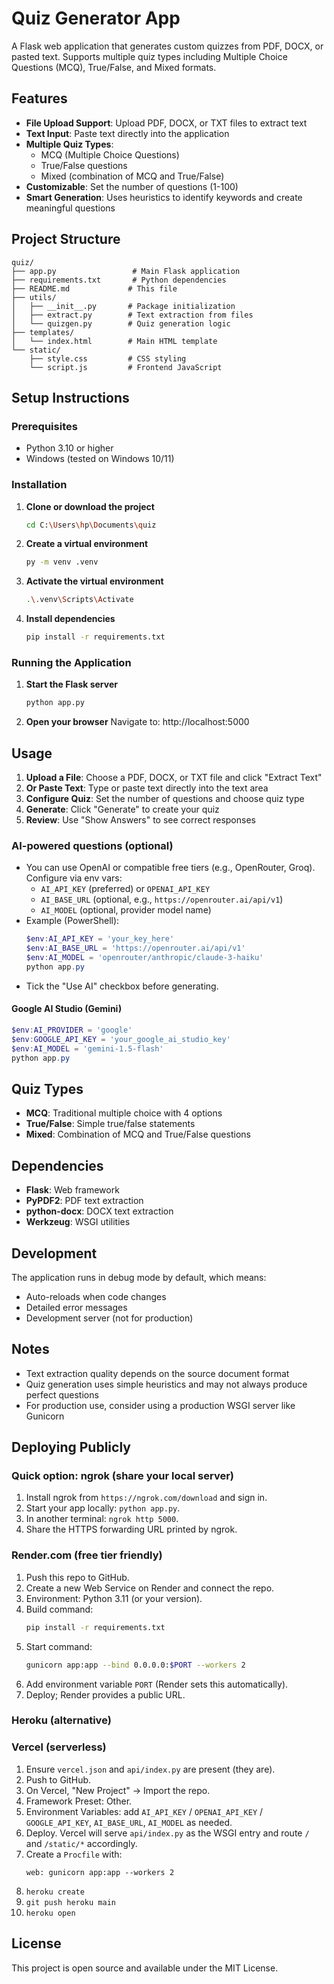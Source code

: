 # Quiz Generator App

A Flask web application that generates custom quizzes from PDF, DOCX, or pasted text. Supports multiple quiz types including Multiple Choice Questions (MCQ), True/False, and Mixed formats.

## Features

- **File Upload Support**: Upload PDF, DOCX, or TXT files to extract text
- **Text Input**: Paste text directly into the application
- **Multiple Quiz Types**:
  - MCQ (Multiple Choice Questions)
  - True/False questions
  - Mixed (combination of MCQ and True/False)
- **Customizable**: Set the number of questions (1-100)
- **Smart Generation**: Uses heuristics to identify keywords and create meaningful questions

## Project Structure

```
quiz/
├── app.py                 # Main Flask application
├── requirements.txt       # Python dependencies
├── README.md             # This file
├── utils/
│   ├── __init__.py       # Package initialization
│   ├── extract.py        # Text extraction from files
│   └── quizgen.py        # Quiz generation logic
├── templates/
│   └── index.html        # Main HTML template
└── static/
    ├── style.css         # CSS styling
    └── script.js         # Frontend JavaScript
```

## Setup Instructions

### Prerequisites
- Python 3.10 or higher
- Windows (tested on Windows 10/11)

### Installation

1. **Clone or download the project**
   ```bash
   cd C:\Users\hp\Documents\quiz
   ```

2. **Create a virtual environment**
   ```bash
   py -m venv .venv
   ```

3. **Activate the virtual environment**
   ```bash
   .\.venv\Scripts\Activate
   ```

4. **Install dependencies**
   ```bash
   pip install -r requirements.txt
   ```

### Running the Application

1. **Start the Flask server**
   ```bash
   python app.py
   ```

2. **Open your browser**
   Navigate to: http://localhost:5000

## Usage

1. **Upload a File**: Choose a PDF, DOCX, or TXT file and click "Extract Text"
2. **Or Paste Text**: Type or paste text directly into the text area
3. **Configure Quiz**: Set the number of questions and choose quiz type
4. **Generate**: Click "Generate" to create your quiz
5. **Review**: Use "Show Answers" to see correct responses

### AI-powered questions (optional)

- You can use OpenAI or compatible free tiers (e.g., OpenRouter, Groq). Configure via env vars:
  - `AI_API_KEY` (preferred) or `OPENAI_API_KEY`
  - `AI_BASE_URL` (optional, e.g., `https://openrouter.ai/api/v1`)
  - `AI_MODEL` (optional, provider model name)
- Example (PowerShell):
  ```powershell
  $env:AI_API_KEY = 'your_key_here'
  $env:AI_BASE_URL = 'https://openrouter.ai/api/v1'
  $env:AI_MODEL = 'openrouter/anthropic/claude-3-haiku'
  python app.py
  ```
- Tick the "Use AI" checkbox before generating.

#### Google AI Studio (Gemini)
```powershell
$env:AI_PROVIDER = 'google'
$env:GOOGLE_API_KEY = 'your_google_ai_studio_key'
$env:AI_MODEL = 'gemini-1.5-flash'
python app.py
```

## Quiz Types

- **MCQ**: Traditional multiple choice with 4 options
- **True/False**: Simple true/false statements
- **Mixed**: Combination of MCQ and True/False questions

## Dependencies

- **Flask**: Web framework
- **PyPDF2**: PDF text extraction
- **python-docx**: DOCX text extraction
- **Werkzeug**: WSGI utilities

## Development

The application runs in debug mode by default, which means:
- Auto-reloads when code changes
- Detailed error messages
- Development server (not for production)

## Notes

- Text extraction quality depends on the source document format
- Quiz generation uses simple heuristics and may not always produce perfect questions
- For production use, consider using a production WSGI server like Gunicorn

## Deploying Publicly

### Quick option: ngrok (share your local server)
1. Install ngrok from `https://ngrok.com/download` and sign in.
2. Start your app locally: `python app.py`.
3. In another terminal: `ngrok http 5000`.
4. Share the HTTPS forwarding URL printed by ngrok.

### Render.com (free tier friendly)
1. Push this repo to GitHub.
2. Create a new Web Service on Render and connect the repo.
3. Environment: Python 3.11 (or your version).
4. Build command:
   ```bash
   pip install -r requirements.txt
   ```
5. Start command:
   ```bash
   gunicorn app:app --bind 0.0.0.0:$PORT --workers 2
   ```
6. Add environment variable `PORT` (Render sets this automatically).
7. Deploy; Render provides a public URL.

### Heroku (alternative)
### Vercel (serverless)

1. Ensure `vercel.json` and `api/index.py` are present (they are).
2. Push to GitHub.
3. On Vercel, "New Project" → Import the repo.
4. Framework Preset: Other.
5. Environment Variables: add `AI_API_KEY` / `OPENAI_API_KEY` / `GOOGLE_API_KEY`, `AI_BASE_URL`, `AI_MODEL` as needed.
6. Deploy. Vercel will serve `api/index.py` as the WSGI entry and route `/` and `/static/*` accordingly.
1. Create a `Procfile` with:
   ```
   web: gunicorn app:app --workers 2
   ```
2. `heroku create`
3. `git push heroku main`
4. `heroku open`

## License

This project is open source and available under the MIT License.

